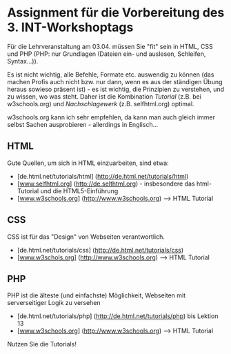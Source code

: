 # Assignment für die Vorbereitung des 3. INT-Workshoptags

Für die Lehrveranstaltung am 03.04. müssen Sie "fit" sein in HTML, CSS und PHP (PHP: nur Grundlagen (Dateien ein- und auslesen, Schleifen, Syntax...)).

Es ist nicht wichtig, alle Befehle, Formate etc. auswendig zu können (das machen Profis auch nicht bzw. nur dann, wenn es aus der ständigen Übung heraus sowieso präsent ist) - es ist wichtig, die Prinzipien zu verstehen, und zu wissen, wo was steht. Daher ist die Kombination *Tutorial* (z.B. bei w3schools.org) und *Nachschlagewerk* (z.B. selfhtml.org) optimal.

w3schools.org kann ich sehr empfehlen, da kann man auch gleich immer selbst Sachen ausprobieren - allerdings in Englisch...

## HTML

Gute Quellen, um sich in HTML einzuarbeiten, sind etwa:

 * [de.html.net/tutorials/html] (http://de.html.net/tutorials/html)
 * [www.selfhtml.org] (http://de.selthtml.org) - insbesondere das html-Tutorial und die HTML5-Einführung
 * [www.w3schools.org] (http://www.w3schools.org) --> HTML Tutorial

## CSS

CSS ist für das "Design" von Webseiten verantwortlich.

 * [de.html.net/tutorials/css] (http://de.html.net/tutorials/css)
 * [www.w3schols.org] (http://www.w3schools.org) --> HTML Tutorial

## PHP

PHP ist die älteste (und einfachste) Möglichkeit, Webseiten mit serverseitiger Logik zu versehen

 * [de.html.net/tutorials/php] (http://de.html.net/tutorials/php) bis Lektion 13
 * [www.w3schools.org] (http://www.w3schools.org) --> HTML Tutorial


Nutzen Sie die Tutorials! 

